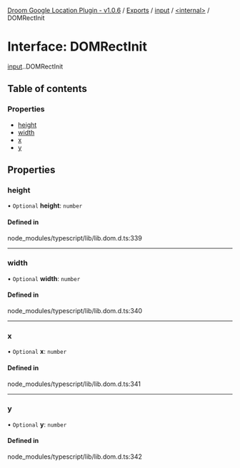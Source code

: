 [Droom Google Location Plugin - v1.0.6](../README.md) / [Exports](../modules.md) / [input](../modules/input.md) / [<internal\>](../modules/input._internal_.md) / DOMRectInit

# Interface: DOMRectInit

[input](../modules/input.md).[<internal>](../modules/input._internal_.md).DOMRectInit

## Table of contents

### Properties

- [height](input._internal_.DOMRectInit.md#height)
- [width](input._internal_.DOMRectInit.md#width)
- [x](input._internal_.DOMRectInit.md#x)
- [y](input._internal_.DOMRectInit.md#y)

## Properties

### height

• `Optional` **height**: `number`

#### Defined in

node_modules/typescript/lib/lib.dom.d.ts:339

___

### width

• `Optional` **width**: `number`

#### Defined in

node_modules/typescript/lib/lib.dom.d.ts:340

___

### x

• `Optional` **x**: `number`

#### Defined in

node_modules/typescript/lib/lib.dom.d.ts:341

___

### y

• `Optional` **y**: `number`

#### Defined in

node_modules/typescript/lib/lib.dom.d.ts:342
